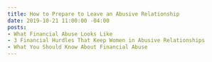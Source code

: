 ```yaml
---
title: How to Prepare to Leave an Abusive Relationship
date: 2019-10-21 11:00:00 -04:00
posts:
- What Financial Abuse Looks Like
- 3 Financial Hurdles That Keep Women in Abusive Relationships
- What You Should Know About Financial Abuse
---
```


